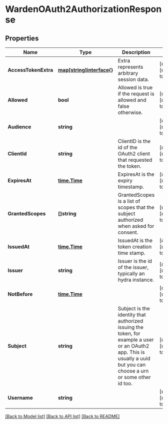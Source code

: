 # WardenOAuth2AuthorizationResponse

## Properties
Name | Type | Description | Notes
------------ | ------------- | ------------- | -------------
**AccessTokenExtra** | [**map[string]interface{}**](interface{}.md) | Extra represents arbitrary session data. | [optional] [default to null]
**Allowed** | **bool** | Allowed is true if the request is allowed and false otherwise. | [optional] [default to null]
**Audience** | **string** |  | [optional] [default to null]
**ClientId** | **string** | ClientID is the id of the OAuth2 client that requested the token. | [optional] [default to null]
**ExpiresAt** | [**time.Time**](time.Time.md) | ExpiresAt is the expiry timestamp. | [optional] [default to null]
**GrantedScopes** | **[]string** | GrantedScopes is a list of scopes that the subject authorized when asked for consent. | [optional] [default to null]
**IssuedAt** | [**time.Time**](time.Time.md) | IssuedAt is the token creation time stamp. | [optional] [default to null]
**Issuer** | **string** | Issuer is the id of the issuer, typically an hydra instance. | [optional] [default to null]
**NotBefore** | [**time.Time**](time.Time.md) |  | [optional] [default to null]
**Subject** | **string** | Subject is the identity that authorized issuing the token, for example a user or an OAuth2 app. This is usually a uuid but you can choose a urn or some other id too. | [optional] [default to null]
**Username** | **string** |  | [optional] [default to null]

[[Back to Model list]](../README.md#documentation-for-models) [[Back to API list]](../README.md#documentation-for-api-endpoints) [[Back to README]](../README.md)


